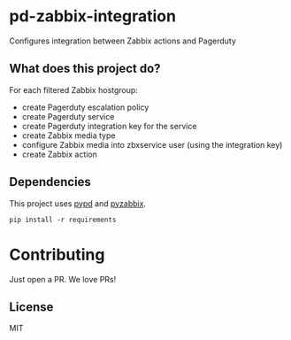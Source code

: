 # pd-zabbix-integration
Configures integration between Zabbix actions and Pagerduty

## What does this project do?
For each filtered Zabbix hostgroup:
* create Pagerduty escalation policy
* create Pagerduty service
* create Pagerduty integration key for the service
* create Zabbix media type
* configure Zabbix media into zbxservice user (using the integration key)
* create Zabbix action

## Dependencies
This project uses [pypd](https://github.com/PagerDuty/pagerduty-api-python-client) and [pyzabbix](https://github.com/lukecyca/pyzabbix).
```
pip install -r requirements
```

# Contributing
Just open a PR. We love PRs!

## License
MIT